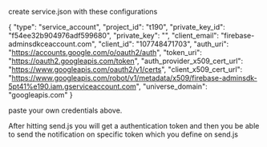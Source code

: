 create service.json with these configurations

{
  "type": "service_account",
  "project_id": "t190",
  "private_key_id": "f54ee32b904976adf599680",
  "private_key": "",
  "client_email": "firebase-adminsdkceaccount.com",
  "client_id": "107748471703",
  "auth_uri": "https://accounts.google.com/o/oauth2/auth",
  "token_uri": "https://oauth2.googleapis.com/token",
  "auth_provider_x509_cert_url": "https://www.googleapis.com/oauth2/v1/certs",
  "client_x509_cert_url": "https://www.googleapis.com/robot/v1/metadata/x509/firebase-adminsdk-5pt41%e190.iam.gserviceaccount.com",
  "universe_domain": "googleapis.com"
}


paste your own credentials above.

After hitting send.js you will get a authentication token and then you be able to send the notification on specific token which you define on send.js

